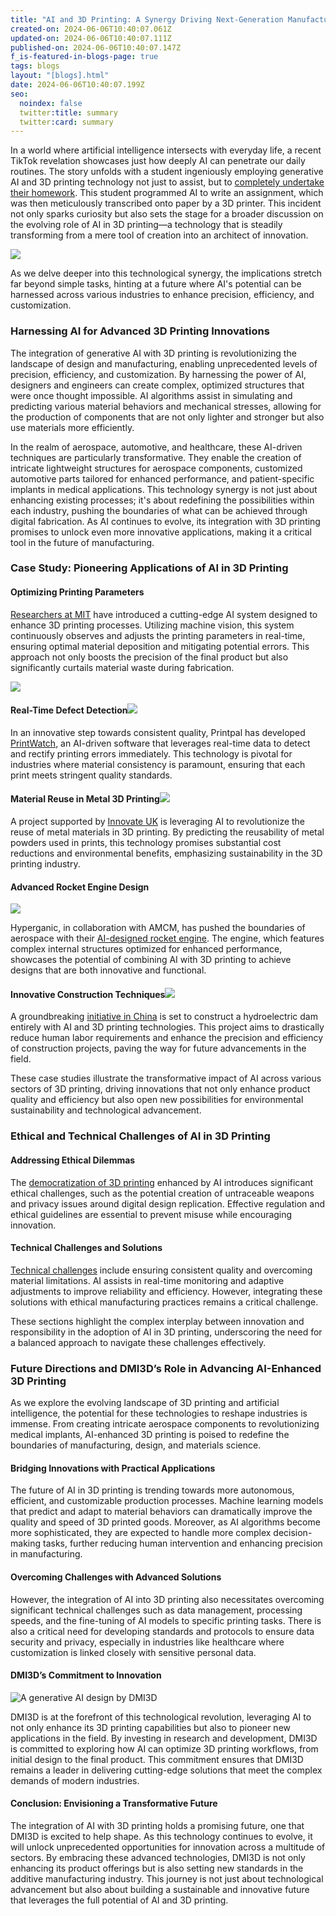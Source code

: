 ```yaml
---
title: "AI and 3D Printing: A Synergy Driving Next-Generation Manufacturing"
created-on: 2024-06-06T10:40:07.061Z
updated-on: 2024-06-06T10:40:07.111Z
published-on: 2024-06-06T10:40:07.147Z
f_is-featured-in-blogs-page: true
tags: blogs
layout: "[blogs].html"
date: 2024-06-06T10:40:07.199Z
seo:
  noindex: false
  twitter:title: summary
  twitter:card: summary
---
```

<!--StartFragment-->

In a world where artificial intelligence intersects with everyday life, a recent TikTok revelation showcases just how deeply AI can penetrate our daily routines. The story unfolds with a student ingeniously employing generative AI and 3D printing technology not just to assist, but to [completely undertake their homework](https://mymodernmet.com/chatgpt-3d-printer-homework/). This student programmed AI to write an assignment, which was then meticulously transcribed onto paper by a 3D printer. This incident not only sparks curiosity but also sets the stage for a broader discussion on the evolving role of AI in 3D printing—a technology that is steadily transforming from a mere tool of creation into an architect of innovation. 

![](https://lh7-us.googleusercontent.com/docsz/AD_4nXdy5Xbg4UoeepWkFdRLRVI4YdlFU50Z_2fG7vLzhJKMO9qDjmsKpcDvIn02NAAYYra3LNb95Xzv-dXAVfDzw6gU0m4pMsLKEK3tGDLK6ecpOk67kR4BRo8G1RCb9ZE95ZJcnKOJcJ5fN-fueuP6UkftYLY7?key=60_HDhvQGjfEU993RtUuXg)

As we delve deeper into this technological synergy, the implications stretch far beyond simple tasks, hinting at a future where AI's potential can be harnessed across various industries to enhance precision, efficiency, and customization.

### Harnessing AI for Advanced 3D Printing Innovations

The integration of generative AI with 3D printing is revolutionizing the landscape of design and manufacturing, enabling unprecedented levels of precision, efficiency, and customization. By harnessing the power of AI, designers and engineers can create complex, optimized structures that were once thought impossible. AI algorithms assist in simulating and predicting various material behaviors and mechanical stresses, allowing for the production of components that are not only lighter and stronger but also use materials more efficiently.

In the realm of aerospace, automotive, and healthcare, these AI-driven techniques are particularly transformative. They enable the creation of intricate lightweight structures for aerospace components, customized automotive parts tailored for enhanced performance, and patient-specific implants in medical applications. This technology synergy is not just about enhancing existing processes; it's about redefining the possibilities within each industry, pushing the boundaries of what can be achieved through digital fabrication. As AI continues to evolve, its integration with 3D printing promises to unlock even more innovative applications, making it a critical tool in the future of manufacturing.

### Case Study: Pioneering Applications of AI in 3D Printing

#### Optimizing Printing Parameters

[Researchers at MIT](https://news.mit.edu/2022/artificial-intelligence-3-d-printing-0802) have introduced a cutting-edge AI system designed to enhance 3D printing processes. Utilizing machine vision, this system continuously observes and adjusts the printing parameters in real-time, ensuring optimal material deposition and mitigating potential errors. This approach not only boosts the precision of the final product but also significantly curtails material waste during fabrication.

![](https://lh7-us.googleusercontent.com/docsz/AD_4nXeyc27So8KfTULBxIKdg9ckhLs6fdnoOoH6TMUZIRLTI7T69Vg3bBJLYws184ey12RbVyA-7kdR-nwlVR-LBJteAp8LgfHmwbEYVs4AgrlFweXTk2UhrCfjC36YCE0iSVraHS7dBA2Pz8q9EO04c6ubFf9D?key=60_HDhvQGjfEU993RtUuXg)

#### Real-Time Defect Detection![](https://lh7-us.googleusercontent.com/docsz/AD_4nXd_v4hzem-MOS6tC00pYIxD8faroiR47x-RSW6JtUjkHbPnjGyDaRcnJwfVIho7qtGgi1FBmSwL4s4Vl7bEkqjzNbwVvy2qiquKf8sUXVh13ylWccdgeVB8zDH1Xo8p26JMiS6JlvnN_XeuOonAMcdgcO2c?key=60_HDhvQGjfEU993RtUuXg)

In an innovative step towards consistent quality, Printpal has developed [PrintWatch](https://printpal.io/printwatch/), an AI-driven software that leverages real-time data to detect and rectify printing errors immediately. This technology is pivotal for industries where material consistency is paramount, ensuring that each print meets stringent quality standards.

#### Material Reuse in Metal 3D Printing![](https://lh7-us.googleusercontent.com/docsz/AD_4nXdziZWd5Q6JTKmOHrzaafg9iwGPsWe9ZbcGWr7QE6Py18Cr4-bJaiXDm4VStBiUjVN82rgXo16o0N2j7geitonBAqv2OwZTRTS_-b6LXurgQWMKcN2KHCS15FPzVmc0Up85V23QelHGPV4i8Tbi6tb7YMnl?key=60_HDhvQGjfEU993RtUuXg)

A project supported by [Innovate UK](https://www.additivemanufacturing.media/news/mpi-launches-ai-project-to-create-material-reuse-management-tool-for-metal-3d-printing) is leveraging AI to revolutionize the reuse of metal materials in 3D printing. By predicting the reusability of metal powders used in prints, this technology promises substantial cost reductions and environmental benefits, emphasizing sustainability in the 3D printing industry.

#### Advanced Rocket Engine Design

![](https://lh7-us.googleusercontent.com/docsz/AD_4nXdSpzsAorT5Uq42exXJNBsmeQXPMyZsk600ORGH33RRZCUEzwzW9jxYoXyzf3WvA0p4eu8D-r-EbcrUA_Le7rW-R1bzqvd1cPGd_JhJ4T-WVjeW0hASktdj4FLc2Rdy-gDNiHP5DKT-QF1gONpGewGWKyqs?key=60_HDhvQGjfEU993RtUuXg)

Hyperganic, in collaboration with AMCM, has pushed the boundaries of aerospace with their [AI-designed rocket engine](https://www.eos.info/en-us/press-media/press-center/press-releases/eos-and-hyperganic). The engine, which features complex internal structures optimized for enhanced performance, showcases the potential of combining AI with 3D printing to achieve designs that are both innovative and functional.

#### Innovative Construction Techniques![](https://lh7-us.googleusercontent.com/docsz/AD_4nXd8Y1Edec3ggWUoC9GiE8WiwKYKOJSGF4D08e4fyOw5nUkXB382qp0IxKJi9zXupyL9_mvLrSivRePpGFDP6Tkxh1BLvKh9DDulwa6tLBHGKkjOL73eR_9CRxt_dE3f8fRhcD5XwjLvn8XDoKFaQR7nA6KT?key=60_HDhvQGjfEU993RtUuXg)

A groundbreaking [initiative in China](https://www.popularmechanics.com/technology/infrastructure/a39956927/china-is-3d-printing-a-590-foot-tall-dam/) is set to construct a hydroelectric dam entirely with AI and 3D printing technologies. This project aims to drastically reduce human labor requirements and enhance the precision and efficiency of construction projects, paving the way for future advancements in the field.

These case studies illustrate the transformative impact of AI across various sectors of 3D printing, driving innovations that not only enhance product quality and efficiency but also open new possibilities for environmental sustainability and technological advancement.

### Ethical and Technical Challenges of AI in 3D Printing

#### Addressing Ethical Dilemmas

The [democratization of 3D printing](https://3dprint.com/3d-printing-ethics-navigating-gray-areas/) enhanced by AI introduces significant ethical challenges, such as the potential creation of untraceable weapons and privacy issues around digital design replication. Effective regulation and ethical guidelines are essential to prevent misuse while encouraging innovation. 

#### Technical Challenges and Solutions

[Technical challenges](https://3dprintingindustry.com/news/ai-in-3d-printing-advancing-from-real-time-part-monitoring-to-defect-prevention-204573/) include ensuring consistent quality and overcoming material limitations. AI assists in real-time monitoring and adaptive adjustments to improve reliability and efficiency. However, integrating these solutions with ethical manufacturing practices remains a critical challenge. 

These sections highlight the complex interplay between innovation and responsibility in the adoption of AI in 3D printing, underscoring the need for a balanced approach to navigate these challenges effectively.

### Future Directions and DMI3D’s Role in Advancing AI-Enhanced 3D Printing

As we explore the evolving landscape of 3D printing and artificial intelligence, the potential for these technologies to reshape industries is immense. From creating intricate aerospace components to revolutionizing medical implants, AI-enhanced 3D printing is poised to redefine the boundaries of manufacturing, design, and materials science.

#### Bridging Innovations with Practical Applications

The future of AI in 3D printing is trending towards more autonomous, efficient, and customizable production processes. Machine learning models that predict and adapt to material behaviors can dramatically improve the quality and speed of 3D printed goods. Moreover, as AI algorithms become more sophisticated, they are expected to handle more complex decision-making tasks, further reducing human intervention and enhancing precision in manufacturing.

#### Overcoming Challenges with Advanced Solutions

However, the integration of AI into 3D printing also necessitates overcoming significant technical challenges such as data management, processing speeds, and the fine-tuning of AI models to specific printing tasks. There is also a critical need for developing standards and protocols to ensure data security and privacy, especially in industries like healthcare where customization is linked closely with sensitive personal data.

#### DMI3D’s Commitment to Innovation

![](/assets/images/ami-bg-p-1080.png "A generative AI design by DMI3D")

DMI3D is at the forefront of this technological revolution, leveraging AI to not only enhance its 3D printing capabilities but also to pioneer new applications in the field. By investing in research and development, DMI3D is committed to exploring how AI can optimize 3D printing workflows, from initial design to the final product. This commitment ensures that DMI3D remains a leader in delivering cutting-edge solutions that meet the complex demands of modern industries.

#### Conclusion: Envisioning a Transformative Future

The integration of AI with 3D printing holds a promising future, one that DMI3D is excited to help shape. As this technology continues to evolve, it will unlock unprecedented opportunities for innovation across a multitude of sectors. By embracing these advanced technologies, DMI3D is not only enhancing its product offerings but is also setting new standards in the additive manufacturing industry. This journey is not just about technological advancement but also about building a sustainable and innovative future that leverages the full potential of AI and 3D printing.

<!--EndFragment-->